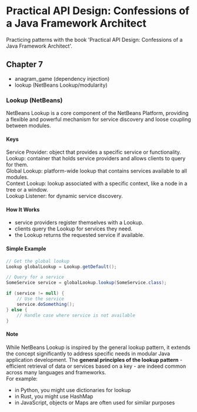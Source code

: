 # Practical API Design: Confessions of a Java Framework Architect
Practicing patterns with the book 'Practical API Design: Confessions of a Java Framework Architect'.  


## Chapter 7
- anagram_game (dependency injection)
- lookup (NetBeans Lookup/modularity)

### Lookup (NetBeans)
NetBeans Lookup is a core component of the NetBeans Platform, providing a flexible and powerful mechanism for service discovery and loose coupling between modules.  

#### Keys
Service Provider: object that provides a specific service or functionality.  
Lookup: container that holds service providers and allows clients to query for them.  
Global Lookup: platform-wide lookup that contains services available to all modules.  
Context Lookup: lookup associated with a specific context, like a node in a tree or a window.  
Lookup Listener: for dynamic service discovery.  

#### How It Works
- service providers register themselves with a Lookup.
- clients query the Lookup for services they need.
- the Lookup returns the requested service if available.

#### Simple Example
```java
// Get the global lookup
Lookup globalLookup = Lookup.getDefault();

// Query for a service
SomeService service = globalLookup.lookup(SomeService.class);

if (service != null) {
    // Use the service
    service.doSomething();
} else {
    // Handle case where service is not available
}
```

#### Note
While NetBeans Lookup is inspired by the general lookup pattern, it extends the concept significantly to address specific needs in modular Java application development.
The **general principles of the lookup pattern** - efficient retrieval of data or services based on a key - are indeed common across many languages and frameworks.  
For example:
- in Python, you might use dictionaries for lookup
- in Rust, you might use HashMap 
- in JavaScript, objects or Maps are often used for similar purposes
  
